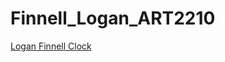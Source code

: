 # Finnell_Logan_ART2210
[Logan Finnell Clock](https://creativecodingart2210fall2019section2.github.io/Finnell_Logan_ART2210/InClassexercise/Exercise_10_9_19_Array/EX_10_9_19.html)



<div align=center>

